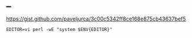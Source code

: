 # _
https://gist.github.com/paveljurca/3c00c5342ff8ce168e875cb43637bef5


`EDITOR=vi perl -wE "system $ENV{EDITOR}"`
